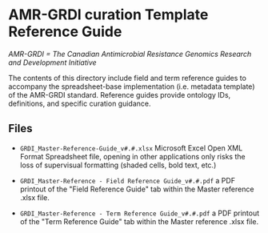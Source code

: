 # AMR-GRDI curation Template Reference Guide
_AMR-GRDI = The Canadian Antimicrobial Resistance Genomics Research and Development Initiative_

The contents of this directory include field and term reference guides to accompany the spreadsheet-base implementation (i.e. metadata template) of the AMR-GRDI standard. Reference guides provide ontology IDs, definitions, and specific curation guidance. 

## Files

- `GRDI_Master-Reference-Guide_v#.#.xlsx` 
Microsoft Excel Open XML Format Spreadsheet file, opening in other applications only risks the loss of supervisual formatting (shaded cells, bold text, etc.)

- `GRDI_Master-Reference - Field Reference Guide_v#.#.pdf` a PDF printout of the "Field Reference Guide" tab within the Master reference .xlsx file.

- `GRDI_Master-Reference - Term Reference Guide_v#.#.pdf` a PDF printout of the "Term Reference Guide" tab within the Master reference .xlsx file.
